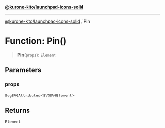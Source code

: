 [**@kurone-kito/launchpad-icons-solid**](../README.md)

***

[@kurone-kito/launchpad-icons-solid](../globals.md) / Pin

# Function: Pin()

> **Pin**(`props`): `Element`

## Parameters

### props

`SvgSVGAttributes`\<`SVGSVGElement`\>

## Returns

`Element`
